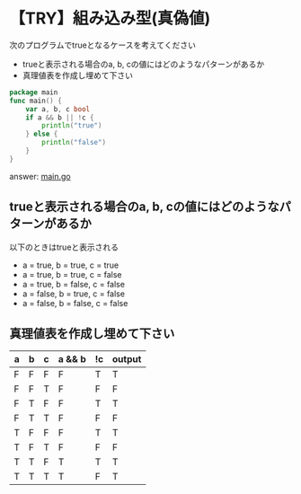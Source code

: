 # 【TRY】組み込み型(真偽値)

次のプログラムでtrueとなるケースを考えてください

- trueと表示される場合のa, b, cの値にはどのようなパターンがあるか
- 真理値表を作成し埋めて下さい

```go
package main
func main() {
    var a, b, c bool
    if a && b || !c {
        println("true")
    } else {
        println("false")
    }
}
```

answer: [main.go](./main.go)

## trueと表示される場合のa, b, cの値にはどのようなパターンがあるか

以下のときはtrueと表示される
- a = true, b = true, c = true
- a = true, b = true, c = false
- a = true, b = false, c = false
- a = false, b = true, c = false
- a = false, b = false, c = false

## 真理値表を作成し埋めて下さい

| a    | b    | c    | a && b | !c   | output |
| ---- | ---- | ---- | ------ | ---- | ------ |
| F    | F    | F    | F      | T    | T      |
| F    | F    | T    | F      | F    | F      |
| F    | T    | F    | F      | T    | T      |
| F    | T    | T    | F      | F    | F      |
| T    | F    | F    | F      | T    | T      |
| T    | F    | T    | F      | F    | F      |
| T    | T    | F    | T      | T    | T      |
| T    | T    | T    | T      | F    | T      |

